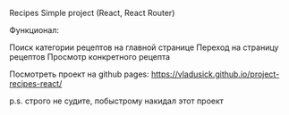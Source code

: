 Recipes Simple project (React, React Router)

Функционал:

Поиск категории рецептов на главной странице
Переход на страницу рецептов
Просмотр конкретного рецепта

Посмотреть проект на github pages: https://vladusick.github.io/project-recipes-react/

p.s. строго не судите, побыстрому накидал этот проект
